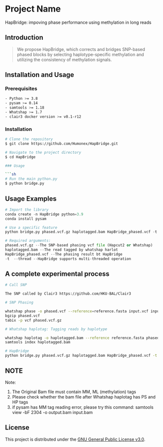 # Project Name

HapBridge: impoving phase performance using methylation in long reads

## Introduction

> We propose HapBridge, which corrects and bridges SNP-based phased blocks by selecting haplotype-specific methylation and utilizing the consistency of methylation signals.

## Installation and Usage

### Prerequisites

```sh
- Python >= 3.8
- pysam >= 0.14
- samtools >= 1.18
- Whatshap >= 1.7
- clair3 docker version >= v0.1-r12
```

### Installation

```sh
# Clone the repository
$ git clone https://github.com/Humonex/HapBridge.git

# Navigate to the project directory
$ cd HapBridge

### Usage

```sh 
# Run the main python.py
$ python bridge.py
```


## Usage Examples


```python
# Import the library
conda create -n HapBridge python=3.9
conda install pysam

# Use a specific feature
python bridge.py phased.vcf.gz haplotagged.bam HapBridge_phased.vcf -t 30

# Required arguments:
phased.vcf.gz --The SNP-based phasing vcf file (Hapcut2 or Whatshap)
haplotagged.bam --The read tagged by whatshap harlot
HapBridge_phased.vcf --The phasing result bt HapBridge
-t  --thread --HapBridge supports multi-threaded operation
```

## A complete experimental process


```sh
# Call SNP

The SNP called by Clair3 https://github.com/HKU-BAL/Clair3

# SNP Phasing

whatshap phase -o phased.vcf --reference=reference.fasta input.vcf input.bam --ignore-read-groups
bgzip phased.vcf
tabix -p vcf phased.vcf.gz

# Whatshap haplotag: Tagging reads by haplotype

whatshap haplotag -o haplotagged.bam --reference reference.fasta phased.vcf.gz alignments.bam
samtools index haplotagged.bam

# HapBridge
python bridge.py phased.vcf.gz haplotagged.bam HapBridge_phased.vcf -t 30

```
## NOTE

Note:
1. The Original Bam file must contain MM, ML (methylation) tags
2. Please check whether the bam file after Whatshap haplotag has PS and HP tags
3. if pysam has MM tag reading error, please try this command: samtools view -bF 2304 -o output.bam input.bam

## License

This project is distributed under the [GNU General Public License v3.0](LICENSE).

